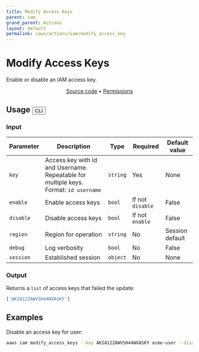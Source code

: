 ```yaml
---
title: Modify Access Keys
parent: iam
grand_parent: Actions
layout: default
permalink: /aws/actions/iam/modify_access_key
---
```


# Modify Access Keys

Enable or disable an IAM access key.<br/>

<p align="center">
   <a href="https://github.com/avtomat-hub/avtomat-aws/tree/main/avtomat_aws/iam/modify_access_keys.py">Source code</a> •
   <a href="/aws/permissions/iam/modify_access_keys">Permissions</a>
</p>

## Usage <button id="cliButton" class="btn fs-3" onclick="toggleTables()" style="display: inline;">CLI</button> <button id="progButton" class="btn fs-3" onclick="toggleTables()" style="display: none;">Programmatic</button>

<div markdown="1" id="cliTable" style="display: block;">

### Input

| Parameter | Description                                                                          | Type     | Required         | Default value   |
|-----------|--------------------------------------------------------------------------------------|----------|------------------|-----------------|
| `key`     | Access key with Id and Username. Repeatable for multiple keys. Format: `id username` | `string` | Yes              | None            |
| `enable`  | Enable access keys                                                                   | `bool`   | If not `disable` | False           |
| `disable` | Disable access keys                                                                  | `bool`   | If not `enable`  | False           |
| `region`  | Region for operation                                                                 | `string` | No               | Session default |
| `debug`   | Log verbosity                                                                        | `bool`   | No               | False           |
| `session` | Established session                                                                  | `object` | No               | None            |

### Output

Returns a `list` of access keys that failed the update:

```python
['AKIA12ZAWVSH44WXASKY']
```

## Examples

Disable an access key for user:

```bash
aaws iam modify_access_keys --key AKIA12ZAWVSH44WXASKY acme-user --disable
```

</div>

<div markdown="1" id="progTable" style="display: none;">

### Input

| Parameter | Description           | Type     | Required         | Default value   |
|-----------|-----------------------|----------|------------------|-----------------|
| `keys`    | Access keys to modify | `dict`   | Yes              | None            |
| `enable`  | Enable access keys    | `bool`   | If not `disable` | False           |
| `disable` | Disable access keys   | `bool`   | If not `enable`  | False           |
| `region`  | Region for operation  | `string` | No               | Session default |
| `debug`   | Log verbosity         | `bool`   | No               | False           |
| `session` | Established session   | `object` | No               | None            |

### Output

Returns a `list` of access keys that failed the update:

```python
['AKIA12ZAWVSH44WXASKY']
```

### Examples

```python
from avtomat_aws import iam
response = iam.modify_access_keys(keys=[{"AccessKeyId": "AKIA12ZAWVSH44WXASKY", "UserName": "acme-user"}],
                                 disable=True)
```

</div>

<script>
  function toggleTables() {
    var cliTable = document.getElementById("cliTable");
    var progTable = document.getElementById("progTable");
    var cliButton = document.getElementById("cliButton");
    var progButton = document.getElementById("progButton");
    if (cliTable.style.display === "none") {
      cliTable.style.display = "block";
      progTable.style.display = "none";
    } else {
      cliTable.style.display = "none";
      progTable.style.display = "block";
    }
    if (cliButton.style.display === "none") {
      cliButton.style.display = "inline";
      progButton.style.display = "none";
    } else {
      cliButton.style.display = "none";
      progButton.style.display = "inline";
    } 
  }
</script>